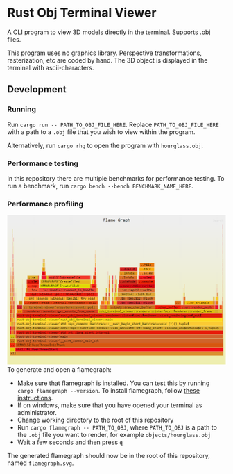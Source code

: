 # Rust Obj Terminal Viewer
A CLI program to view 3D models directly in the terminal. Supports .obj files.

This program uses no graphics library. Perspective transformations, rasterization, etc are coded by hand. The 3D object is displayed in the terminal with ascii-characters.

## Development

### Running
Run `cargo run -- PATH_TO_OBJ_FILE_HERE`. Replace `PATH_TO_OBJ_FILE_HERE` with a path to a `.obj` file that you wish to view within the program.

Alternatively, run `cargo rhg` to open the program with `hourglass.obj`.

### Performance testing
In this repository there are multiple benchmarks for performance testing. To run a benchmark, run `cargo bench --bench BENCHMARK_NAME_HERE`.

### Performance profiling
![An example of what the generated flamegraph can look like](flamegraph_example.png)
To generate and open a flamegraph:
- Make sure that flamegraph is installed. You can test this by running `cargo flamegraph --version`. To install flamegraph, follow [these instructions](https://github.com/flamegraph-rs/flamegraph?tab=readme-ov-file#installation). 
- If on windows, make sure that you have opened your terminal as administrator.
- Change working directory to the root of this repository
- Run 
`cargo flamegraph -- PATH_TO_OBJ`, where `PATH_TO_OBJ` is a path to the `.obj` file you want to render, for example `objects/hourglass.obj`
- Wait a few seconds and then press `q`

The generated flamegraph should now be in the root of this repository, named `flamegraph.svg`.
